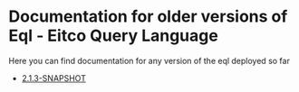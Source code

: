 
# Documentation for older versions of Eql - Eitco Query Language

Here you can find documentation for any version of the eql deployed so far

 * [2.1.3-SNAPSHOT](archive/2.1.3-SNAPSHOT)
